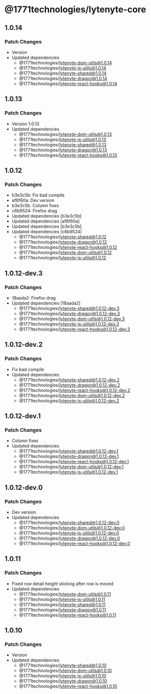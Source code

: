 # @1771technologies/lytenyte-core

## 1.0.14

### Patch Changes

- Version
- Updated dependencies
  - @1771technologies/lytenyte-dom-utils@1.0.14
  - @1771technologies/lytenyte-js-utils@1.0.14
  - @1771technologies/lytenyte-shared@1.0.14
  - @1771technologies/lytenyte-dragon@1.0.14
  - @1771technologies/lytenyte-react-hooks@1.0.14

## 1.0.13

### Patch Changes

- Version 1.0.13
- Updated dependencies
  - @1771technologies/lytenyte-dom-utils@1.0.13
  - @1771technologies/lytenyte-js-utils@1.0.13
  - @1771technologies/lytenyte-shared@1.0.13
  - @1771technologies/lytenyte-dragon@1.0.13
  - @1771technologies/lytenyte-react-hooks@1.0.13

## 1.0.12

### Patch Changes

- b3e3c5b: Fix bad compile
- af8f60a: Dev version
- b3e3c5b: Column fixes
- c6b9524: Firefox drag
- Updated dependencies [b3e3c5b]
- Updated dependencies [af8f60a]
- Updated dependencies [b3e3c5b]
- Updated dependencies [c6b9524]
  - @1771technologies/lytenyte-shared@1.0.12
  - @1771technologies/lytenyte-dragon@1.0.12
  - @1771technologies/lytenyte-react-hooks@1.0.12
  - @1771technologies/lytenyte-dom-utils@1.0.12
  - @1771technologies/lytenyte-js-utils@1.0.12

## 1.0.12-dev.3

### Patch Changes

- 18aada2: Firefox drag
- Updated dependencies [18aada2]
  - @1771technologies/lytenyte-shared@1.0.12-dev.3
  - @1771technologies/lytenyte-dragon@1.0.12-dev.3
  - @1771technologies/lytenyte-dom-utils@1.0.12-dev.3
  - @1771technologies/lytenyte-js-utils@1.0.12-dev.3
  - @1771technologies/lytenyte-react-hooks@1.0.12-dev.3

## 1.0.12-dev.2

### Patch Changes

- Fix bad compile
- Updated dependencies
  - @1771technologies/lytenyte-shared@1.0.12-dev.2
  - @1771technologies/lytenyte-dragon@1.0.12-dev.2
  - @1771technologies/lytenyte-react-hooks@1.0.12-dev.2
  - @1771technologies/lytenyte-dom-utils@1.0.12-dev.2
  - @1771technologies/lytenyte-js-utils@1.0.12-dev.2

## 1.0.12-dev.1

### Patch Changes

- Column fixes
- Updated dependencies
  - @1771technologies/lytenyte-shared@1.0.12-dev.1
  - @1771technologies/lytenyte-dragon@1.0.12-dev.1
  - @1771technologies/lytenyte-react-hooks@1.0.12-dev.1
  - @1771technologies/lytenyte-dom-utils@1.0.12-dev.1
  - @1771technologies/lytenyte-js-utils@1.0.12-dev.1

## 1.0.12-dev.0

### Patch Changes

- Dev version
- Updated dependencies
  - @1771technologies/lytenyte-shared@1.0.12-dev.0
  - @1771technologies/lytenyte-dom-utils@1.0.12-dev.0
  - @1771technologies/lytenyte-js-utils@1.0.12-dev.0
  - @1771technologies/lytenyte-dragon@1.0.12-dev.0
  - @1771technologies/lytenyte-react-hooks@1.0.12-dev.0

## 1.0.11

### Patch Changes

- Fixed row detail height sticking after row is moved
- Updated dependencies
  - @1771technologies/lytenyte-dom-utils@1.0.11
  - @1771technologies/lytenyte-js-utils@1.0.11
  - @1771technologies/lytenyte-shared@1.0.11
  - @1771technologies/lytenyte-dragon@1.0.11
  - @1771technologies/lytenyte-react-hooks@1.0.11

## 1.0.10

### Patch Changes

- Version
- Updated dependencies
  - @1771technologies/lytenyte-shared@1.0.10
  - @1771technologies/lytenyte-dom-utils@1.0.10
  - @1771technologies/lytenyte-js-utils@1.0.10
  - @1771technologies/lytenyte-dragon@1.0.10
  - @1771technologies/lytenyte-react-hooks@1.0.10
